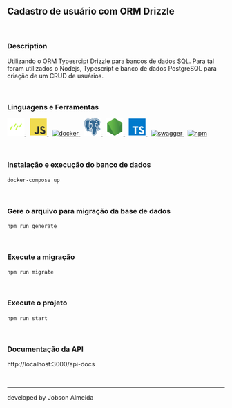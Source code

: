 ## Cadastro de usuário com ORM Drizzle
&nbsp;

### Description
Utilizando o ORM Typesrcipt Drizzle para bancos de dados SQL. Para tal foram utilizados o Nodejs, Typescript e banco de dados PostgreSQL para criação de um CRUD de usuários.

&nbsp;

### Linguagens e Ferramentas 
<p>
  <a href="https://orm.drizzle.team/" target="_blank" rel="noreferrer">
    <img src="./misc/readme/drizzle.svg" alt="drizzle" title="drizzle" width="40" height="40" />
  </a>
  &nbsp;
  <a href="https://developer.mozilla.org/en-US/docs/Web/JavaScript" target="_blank" rel="noreferrer">
    <img src="https://raw.githubusercontent.com/devicons/devicon/master/icons/javascript/javascript-original.svg" alt="javascript" title="javascript" width="40" height="40" />
  </a>
  &nbsp;
  <a href="https://www.docker.com/" target="_blank" rel="noreferrer">
    <img src="https://cdn.worldvectorlogo.com/logos/docker-4.svg" alt="docker" title="docker" width="40" height="40" />
  </a>
&nbsp;
  <a href="https://www.postgresql.org/" target="_blank" rel="noreferrer">
    <img src="https://raw.githubusercontent.com/devicons/devicon/master/icons/postgresql/postgresql-plain.svg" alt="postgres" title="postgres" width="40" height="40" />
  </a>
  &nbsp;
  <a href="https://nodejs.org" target="_blank" rel="noreferrer">
    <img src="https://raw.githubusercontent.com/devicons/devicon/master/icons/nodejs/nodejs-original.svg" alt="nodejs" title="nodejs" width="40" height="40" />
  </a>
  &nbsp;
  <a href="https://www.typescriptlang.org/" target="_blank" rel="noreferrer">
    <img src="https://raw.githubusercontent.com/devicons/devicon/master/icons/typescript/typescript-original.svg" alt="typescript" title="typescript" width="40" height="40" />
  </a>
  &nbsp;
  <a href="https://www.swagger.io/" target="_blank" rel="noreferrer">
    <img src="https://www.svgrepo.com/show/374111/swagger.svg" alt="swagger" title="swagger" width="40" height="40" />
  </a>
  &nbsp;
  <a href="https://www.npmjs.com/" target="_blank" rel="noreferrer">
    <img src="https://cdn.worldvectorlogo.com/logos/npm-2.svg" alt="npm" title="npm" width="100" height="40" />
  </a>
</p>

&nbsp;

### Instalação e execução do banco de dados

```dosini
docker-compose up
```

&nbsp;

### Gere o arquivo para migração da base de dados

```dosini
npm run generate
```

&nbsp;

### Execute a migração 

```dosini
npm run migrate
```

&nbsp;

### Execute o projeto 

```dosini
npm run start
```

&nbsp;

### Documentação da API

http://localhost:3000/api-docs

&nbsp;
&nbsp;

---

developed by Jobson Almeida
